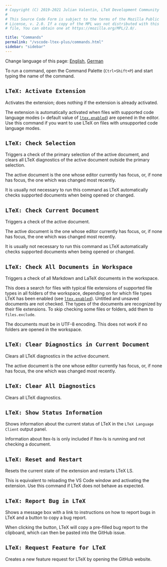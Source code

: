 ```yaml
---
# Copyright (C) 2019-2021 Julian Valentin, LTeX Development Community
#
# This Source Code Form is subject to the terms of the Mozilla Public
# License, v. 2.0. If a copy of the MPL was not distributed with this
# file, You can obtain one at https://mozilla.org/MPL/2.0/.

title: "Commands"
permalink: "/vscode-ltex-plus/commands.html"
sidebar: "sidebar"
---
```


Change language of this page: [English](commands.html), [German](commands-de.html)

<!-- ltex: language=en-US -->

To run a command, open the Command Palette (`Ctrl+Shift+P`) and start typing the name of the command.

## `LTeX: Activate Extension`

Activates the extension; does nothing if the extension is already activated.

The extension is automatically activated when files with supported code language modes (= default value of [`ltex.enabled`](../settings.html#ltexenabled)) are opened in the editor. Use this command if you want to use LTeX on files with unsupported code language modes.

## `LTeX: Check Selection`

Triggers a check of the primary selection of the active document, and clears all LTeX diagnostics of the active document outside the primary selection.

The active document is the one whose editor currently has focus, or, if none has focus, the one which was changed most recently.

It is usually not necessary to run this command as LTeX automatically checks supported documents when being opened or changed.

## `LTeX: Check Current Document`

Triggers a check of the active document.

The active document is the one whose editor currently has focus, or, if none has focus, the one which was changed most recently.

It is usually not necessary to run this command as LTeX automatically checks supported documents when being opened or changed.

## `LTeX: Check All Documents in Workspace`

Triggers a check of all Markdown and LaTeX documents in the workspace.

This does a search for files with typical file extensions of supported file types in all folders of the workspace, depending on for which file types LTeX has been enabled (see [`ltex.enabled`](../settings.html#ltexenabled)). Untitled and unsaved documents are not checked. The types of the documents are recognized by their file extensions. To skip checking some files or folders, add them to `files.exclude`.

The documents must be in UTF-8 encoding. This does not work if no folders are opened in the workspace.

## `LTeX: Clear Diagnostics in Current Document`

Clears all LTeX diagnostics in the active document.

The active document is the one whose editor currently has focus, or, if none has focus, the one which was changed most recently.

## `LTeX: Clear All Diagnostics`

Clears all LTeX diagnostics.

## `LTeX: Show Status Information`

Shows information about the current status of LTeX in the `LTeX Language Client` output panel.

Information about ltex-ls is only included if ltex-ls is running and not checking a document.

## `LTeX: Reset and Restart`

Resets the current state of the extension and restarts LTeX LS.

This is equivalent to reloading the VS Code window and activating the extension. Use this command if LTeX does not behave as expected.

## `LTeX: Report Bug in LTeX`

Shows a message box with a link to instructions on how to report bugs in LTeX and a button to copy a bug report.

When clicking the button, LTeX will copy a pre-filled bug report to the clipboard, which can then be pasted into the GitHub issue.

## `LTeX: Request Feature for LTeX`

Creates a new feature request for LTeX by opening the GitHub website.
